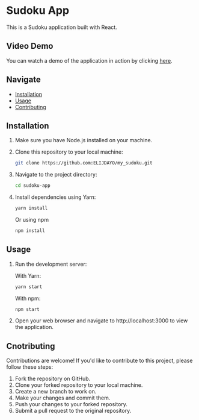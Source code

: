 # Sudoku App

This is a Sudoku application built with React.

## Video Demo

You can watch a demo of the application in action by clicking [here](https://drive.google.com/file/d/1eA6ho9RADCZJoUJbu38pyMrMTCEGAsxR/view?usp=sharing).

## Navigate

- [Installation](#installation)
- [Usage](#usage)
- [Contributing](#contributing)

## Installation

1. Make sure you have Node.js installed on your machine.

2. Clone this repository to your local machine:

   ```bash
   git clone https://github.com:ELIJDAYO/my_sudoku.git

3. Navigate to the project directory:

   ```bash
   cd sudoku-app

4. Install dependencies using Yarn:
   ```bash
   yarn install
   ```

    Or using npm
   ```bash
   npm install
   ```


## Usage

1. Run the development server:
   
   With Yarn:
    ```bash
    yarn start
    ```

   With npm:
    ```bash
    npm start
    ```

2. Open your web browser and navigate to http://localhost:3000 to view the application.

## Cnotributing

Contributions are welcome! If you'd like to contribute to this project, please follow these steps:

1. Fork the repository on GitHub.
2. Clone your forked repository to your local machine.
3. Create a new branch to work on.
4. Make your changes and commit them.
5. Push your changes to your forked repository.
6. Submit a pull request to the original repository.
